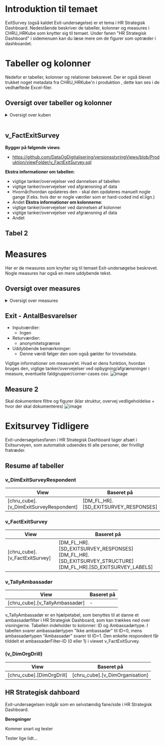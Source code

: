 # Introduktion til temaet
ExitSurvey (også kaldet Exit-undersøgelse) er et tema i HR Strategisk Dashboard. Nedestående beskriver de tabeller, kolonner og measures i CHRU_HRKube som knytter sig til temaet. Under fanen "HR Strategisk Dashboard" i sidemenuen kan du læse mere om de figurer som optræder i dashboardet.

# Tabeller og kolonner
Nedefor er tabeller, kolonner og relationer beksrevet. Der er også blevet trukket noget metadata fra CHRU_HRKube'n i produktion , dette kan ses i de vedhæftede Excel-filer.

## Oversigt over tabeller og kolonner
<details><summary markdown="span">Oversigt over kuben</summary>
 
Tabeller
<center>
<iframe width="100%" height="400" frameborder="0" scrolling="no" src="https://regionh-my.sharepoint.com/personal/stefan_sajin-henningsen_regionh_dk/_layouts/15/Doc.aspx?sourcedoc={01de42f3-df69-45a9-ba70-a4e8ffee9f9a}&action=embedview&wdAllowInteractivity=False&Item=Exit_unders%C3%B8gelse_Tabeller&wdHideGridlines=True&wdInConfigurator=True&wdInConfigurator=True"></iframe>
</center>
<br>
 
Kolonner
<center>
<iframe width="100%" height="500" frameborder="0" scrolling="no" src="https://regionh-my.sharepoint.com/personal/stefan_sajin-henningsen_regionh_dk/_layouts/15/Doc.aspx?sourcedoc={01de42f3-df69-45a9-ba70-a4e8ffee9f9a}&action=embedview&wdAllowInteractivity=False&Item=Exit_unders%C3%B8gelse_Kolonner&wdHideGridlines=True&wdInConfigurator=True&wdInConfigurator=True"></iframe>
</center>
<br>

<b>Relationer</b>
<center>
<iframe width="100%" height="150" frameborder="0" scrolling="no" src="https://regionh-my.sharepoint.com/personal/stefan_sajin-henningsen_regionh_dk/_layouts/15/Doc.aspx?sourcedoc={01de42f3-df69-45a9-ba70-a4e8ffee9f9a}&action=embedview&wdAllowInteractivity=False&Item=Exit_unders%C3%B8gelse_Relationer&wdHideGridlines=True&wdInConfigurator=True&wdInConfigurator=True"></iframe>
</center>
</details>  
<br>

## v_FactExitSurvey


**Bygger på følgende views**:
- https://github.com/DataOgDigitalisering/versionsstyringViews/blob/Produktion/viewFolder/v_FactExitSurvey.sql

**Ekstra informationer om tabellen**:
- vigtige tanker/overvejelser ved dannelsen af tabellen
- vigtige tanker/overvejelser ved afgrænsning af data
- Hvornår/hvordan opdateres den - skal den opdateres manuelt nogle gange (f.eks. hvis der er nogle værdier som er hard-coded ind el.lign.)
- Andet
**Ekstra informationer om kolonnerne**:
- vigtige tanker/overvejelser ved dannelsen af kolonner
- vigtige tanker/overvejelser ved afgrænsning af data
- Andet


## Tabel 2

# Measures
Her er de measures som knytter sig til temaet Exit-undersøgelse beskrevet. Nogle measures har også en mere uddybende tekst.

## Oversigt over measures
<details><summary markdown="span">Oversigt over measures</summary>
 
Measures
<center>
<iframe width="100%" height="800" frameborder="0" scrolling="no" src="https://regionh-my.sharepoint.com/personal/stefan_sajin-henningsen_regionh_dk/_layouts/15/Doc.aspx?sourcedoc={01de42f3-df69-45a9-ba70-a4e8ffee9f9a}&action=embedview&wdAllowInteractivity=False&Item=Exit_unders%C3%B8gelse_Measures&wdHideGridlines=True&wdInConfigurator=True&wdInConfigurator=True"></iframe>
</center>
</details>  

## Exit - AntalBesvarelser
- Inputværdier:
  - Ingen
- Returværdier:
  - anonymitetsgrænse
- Uddybbende bemærkninger:
  - Denne værdi følger den som også gælder for trivselsdata.

Vigtige informationer om measure’et. Hvad er dens funktion, hvordan bruges den, vigtige tanker/overvejelser ved opbygning/afgrænsninger i measure, eventuelle faldgrupper/corner-cases osv.
![image](https://github.com/DataOgDigitalisering/dokumentation/assets/116676022/6ad82b8d-091d-45af-b133-c0cf4c1675b9)

## Measure 2
Skal dokumentere filtre og figurer (klar struktur, overvej vedligeholdelse + hvor der skal dokumenteres)
![image](https://github.com/DataOgDigitalisering/dokumentation/assets/116676022/cd1d34b2-7afc-4891-b830-338a568c3c6b)




# Exitsurvey Tidligere

Exit-undersøgelsesfanen i HR Strategisk Dashboard tager afsæt i Exitsurveyen, som automatisk udsendes til alle personer, der frivilligt fratræder. 

## Resume af tabeller

### v_DimExitSurveyRespondent

| **View** | **Baseret på** | 
| - | - |
| [chru_cube].[v_DimExitSurveyRespondent] | [DM_FL_HR].[SD_EXITSURVEY_RESPONSES] |



### v_FactExitSurvey

| **View** | **Baseret på** | 
| - | - |
| [chru_cube].[v_FactExitSurvey] | [DM_FL_HR].[SD_EXITSURVEY_RESPONSES] [DM_FL_HR].[SD_EXITSURVEY_STRUCTURE] [DM_FL_HR].[SD_EXITSURVEY_LABELS] |



### v_TallyAmbassadør

| **View** | **Baseret på** | 
| - | - |
| [chru_cube].[v_TallyAmbassadør] | - |
v_TallyAmbassadør er en hjælpetabel, som benyttes til at danne et ambassadørfilter i HR Strategisk Dashboard, som kan trækkes ned over visningerne. Tabellen indeholder to kolonner: ID og Ambassadørtype. I tabellen svarer ambassadørtypen "Ikke ambassadør" til ID=0, mens ambassadørtypen "Ambassadør" svarer til ID=1. Den enkelte respondent får tilddelt et ambassadørFilter-ID (0 eller 1) i viewet v_FactExitSurvey. 



### (v_DimOrgDrill)

| **View** | **Baseret på** | 
| - | - |
| [chru_cube].[DimOrgDrill] | [chru_cube].[v_DimOrganisation] |



## HR Strategisk dahboard
Exit-undersøgelsen indgår som en selvstændig fane/side i HR Strategisk Dashboard.


**Beregninger**


Kommer snart og tester

Tester lige lidt...
